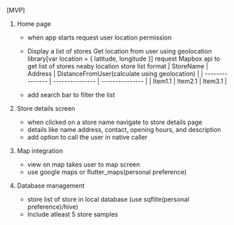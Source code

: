 [MVP]

1. Home page

   - when app starts request user location permission

   - Display a list of stores
     Get location from user using geolocation library[var location = {
     latitude,
     longitude
     }]
     request Mapbox api to get list of stores neaby location
     store list format
     | StoreName | Address | DistanceFromUser(calculate using geolocation) |
     | --------------- | --------------- | --------------- |
     | Item1.1 | Item2.1 | Item3.1 |
   - add search bar to filter the list

2. Store details screen

   - when clicked on a store name navigate to store details page
   - details like name address, contact, opening hours, and description
   - add option to call the user in native caller

3. Map integration

   - view on map takes user to map screen
   - use google maps or flutter_maps(personal preference)

4. Database management
   - store list of store in local database (use sqflite(personal preference)/hive)
   - Include atleast 5 store samples
